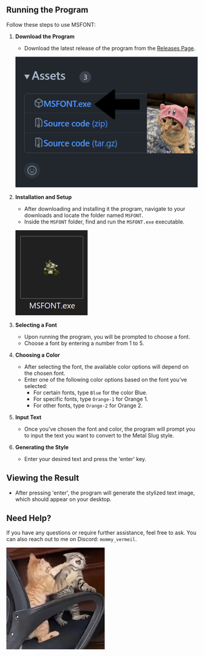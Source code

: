 ## Running the Program

Follow these steps to use MSFONT:

1. **Download the Program**
   - Download the latest release of the program from the [Releases Page](https://github.com/VermeilChan/MetalSlugFont/releases).

   ![Program Download](Assets/MARKDOWN/GUIDE/PROGRAM-DOWNLOAD.png)

2. **Installation and Setup**
   - After downloading and installing it the program, navigate to your downloads and locate the folder named `MSFONT`.
   - Inside the `MSFONT` folder, find and run the `MSFONT.exe` executable.

   ![Program](Assets/MARKDOWN/GUIDE/PROGRAM.png)

3. **Selecting a Font**
   - Upon running the program, you will be prompted to choose a font.
   - Choose a font by entering a number from 1 to 5.

4. **Choosing a Color**
   - After selecting the font, the available color options will depend on the chosen font.
   - Enter one of the following color options based on the font you've selected:
     - For certain fonts, type `Blue` for the color Blue.
     - For specific fonts, type `Orange-1` for Orange 1.
     - For other fonts, type `Orange-2` for Orange 2.

5. **Input Text**
   - Once you've chosen the font and color, the program will prompt you to input the text you want to convert to the Metal Slug style.

6. **Generating the Style**
   - Enter your desired text and press the 'enter' key.

## Viewing the Result
- After pressing 'enter', the program will generate the stylized text image, which should appear on your desktop.

## Need Help?
If you have any questions or require further assistance, feel free to ask. You can also reach out to me on Discord: `mommy_vermeil`.

![Cat](Assets/MARKDOWN/GUIDE/CAT.png)

